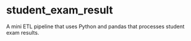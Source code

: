 # student_exam_result
A mini ETL pipeline that uses Python and pandas that processes student exam results.
